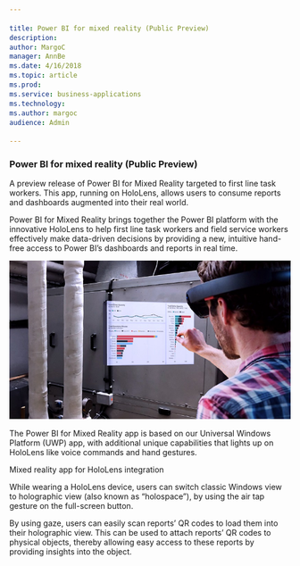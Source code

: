 ```yaml
---

title: Power BI for mixed reality (Public Preview)
description: 
author: MargoC
manager: AnnBe
ms.date: 4/16/2018
ms.topic: article
ms.prod: 
ms.service: business-applications
ms.technology: 
ms.author: margoc
audience: Admin

---
```

### Power BI for mixed reality (Public Preview)



A preview release of Power BI for Mixed Reality targeted to first line task
workers. This app, running on HoloLens, allows users to consume reports and
dashboards augmented into their real world.

Power BI for Mixed Reality brings together the Power BI platform with the
innovative HoloLens to help first line task workers and field service workers
effectively make data-driven decisions by providing a new, intuitive hand-free
access to Power BI’s dashboards and reports in real time.

![Concept photo of a man in a HoloLens headset using a mixed reality app for Power BI integration](media/power-bi-for-mixed-reality-public-preview-1.jpeg "Concept photo of a man in a HoloLens headset using a mixed reality app for Power BI integration")
<!-- Picture 1 -->
The Power BI for Mixed Reality app
is based on our Universal Windows Platform (UWP) app, with additional unique
capabilities that lights up on HoloLens like voice commands and hand gestures.

Mixed reality app for HoloLens integration

While wearing a HoloLens device, users can switch classic Windows view to
holographic view (also known as “holospace”), by using the air tap gesture on
the full-screen button.

By using gaze, users can easily scan reports’ QR codes to load them into their
holographic view. This can be used to attach reports’ QR codes to physical
objects, thereby allowing easy access to these reports by providing insights
into the object.
